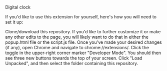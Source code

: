 Digital clock

If you'd like to use this extension for yourself, here's how you will need to set it up:

Clone/download this repository.
If you'd like to further customize it or make any other edits to the page, you will likely want to do that in either the popup.html file or the script.js file.
Once you've made your desired changes (if any), open Chrome and navigate to chrome://extensions/.
Click the toggle in the upper-right corner marker "Developer Mode".
You should then see three new buttons towards the top of your screen.
Click "Load Unpacked", and then select the folder containing this repository.
